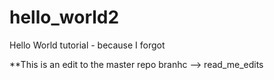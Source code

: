 # hello_world2
Hello World tutorial - because I forgot

**This is an edit to the master repo branhc --> read_me_edits
